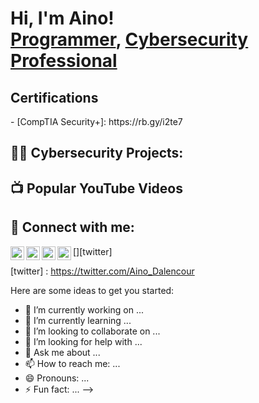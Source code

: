 <h1>Hi, I'm Aino! <br/><a href="https://github.com/Aino-Dalencour">Programmer</a>, <a href=https://www.linkedin.com/in/aino-dalencour-789818220/">Cybersecurity Professional</a>

<h2>Certifications</h2>
- [CompTIA Security+]: https://rb.gy/i2te7



<h2>👨‍💻 Cybersecurity Projects:</h2>



<h2>📺 Popular YouTube Videos</h2>



<h2> 🤳 Connect with me:</h2>

[<img align="left" alt="JoshMadakor | YouTube" width="22px" src="https://cdn.jsdelivr.net/npm/simple-icons@v3/icons/youtube.svg" />][youtube]
[<img align="left" alt="JoshMadakor | Twitter" width="22px" src="https://cdn.jsdelivr.net/npm/simple-icons@v3/icons/twitter.svg" />][twitter]
[<img align="left" alt="JoshMadakor | LinkedIn" width="22px" src="https://cdn.jsdelivr.net/npm/simple-icons@v3/icons/linkedin.svg" />][linkedin]
[<img align="left" alt="JoshMadakor | Instagram" width="22px" src="https://cdn.jsdelivr.net/npm/simple-icons@v3/icons/instagram.svg" />][instagram]

[youtube]: https://www.youtube.com/@AinoDalencour
[instagram]: https://www.instagram.com/aino_dalencour/
[linkedin]: https://www.linkedin.com/in/aino-dalencour-789818220/
[twitter] : https://twitter.com/Aino_Dalencour


Here are some ideas to get you started:

- 🔭 I’m currently working on ...
- 🌱 I’m currently learning ...
- 👯 I’m looking to collaborate on ...
- 🤔 I’m looking for help with ...
- 💬 Ask me about ...
- 📫 How to reach me: ...
- 😄 Pronouns: ...
- ⚡ Fun fact: ...
-->
